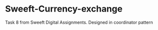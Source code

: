 # Sweeft-Currency-exchange

Task 8 from Sweeft Digital Assignments. Designed in coordinator pattern
